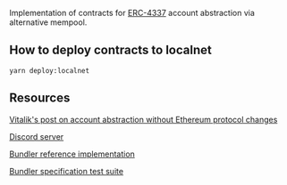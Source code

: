 Implementation of contracts for [ERC-4337](https://eips.ethereum.org/EIPS/eip-4337) account abstraction via alternative mempool.


## How to deploy contracts to localnet
```
yarn deploy:localnet
```

## Resources

[Vitalik's post on account abstraction without Ethereum protocol changes](https://medium.com/infinitism/erc-4337-account-abstraction-without-ethereum-protocol-changes-d75c9d94dc4a)

[Discord server](http://discord.gg/fbDyENb6Y9)

[Bundler reference implementation](https://github.com/eth-infinitism/bundler)

[Bundler specification test suite](https://github.com/eth-infinitism/bundler-spec-tests)


